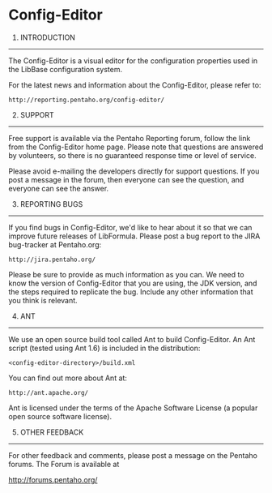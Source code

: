 Config-Editor
=============


1. INTRODUCTION
---------------
The Config-Editor is a visual editor for the configuration properties used
in the LibBase configuration system.

For the latest news and information about the Config-Editor, please refer to:

    http://reporting.pentaho.org/config-editor/


2. SUPPORT
----------
Free support is available via the Pentaho Reporting forum, follow the link
from the Config-Editor home page.  Please note that questions are
answered by volunteers, so there is no guaranteed response time or
level of service.

Please avoid e-mailing the developers directly for support questions.
If you post a message in the forum, then everyone can see the
question, and everyone can see the answer.


3. REPORTING BUGS
-----------------
If you find bugs in Config-Editor, we'd like to hear about it so that we
can improve future releases of LibFormula.  Please post a bug report
to the JIRA bug-tracker at Pentaho.org:

    http://jira.pentaho.org/

Please be sure to provide as much information as you can.  We need to
know the version of Config-Editor that you are using, the JDK version,
and the steps required to replicate the bug.  Include any other
information that you think is relevant.


4. ANT
------
We use an open source build tool called Ant to build Config-Editor.  An
Ant script (tested using Ant 1.6) is included in the distribution:

    <config-editor-directory>/build.xml

You can find out more about Ant at:

    http://ant.apache.org/

Ant is licensed under the terms of the Apache Software License (a
popular open source software license).


5. OTHER FEEDBACK
-----------------
For other feedback and comments, please post a message on the
Pentaho forums. The Forum is available at

  http://forums.pentaho.org/
